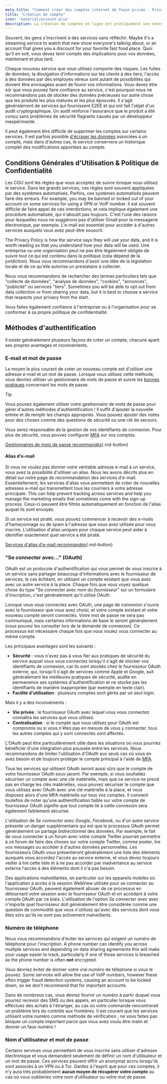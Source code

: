 ```yaml
---
meta_title: "Comment créer des comptes internet de façon privée - Privacy Guides"
title: "Création de compte"
icon: 'material/account-plus'
description: La création de comptes en ligne est pratiquement une nécessité sur internet, prenez ces mesures pour vous assurer de rester privé.
---
```


Souvent, les gens s'inscrivent à des services sans réfléchir. Maybe it's a streaming service to watch that new show everyone's talking about, or an account that gives you a discount for your favorite fast food place. Quoi qu'il en soit, vous devez tenir compte des implications pour vos données, maintenant et plus tard.

Chaque nouveau service que vous utilisez comporte des risques. Les fuites de données, la divulgation d'informations sur les clients à des tiers, l'accès à des données par des employés véreux sont autant de possibilités qui doivent être envisagées avant de founir vos informations. Vous devez être sûr que vous pouvez faire confiance au service, c'est pourquoi nous ne recommandons pas de stocker des données précieuses sur autre chose que les produits les plus matures et les plus éprouvés. Il s'agit généralement de services qui fournissent E2EE et qui ont fait l'objet d'un audit cryptographique. Un audit renforce l'assurance que le produit a été conçu sans problèmes de sécurité flagrants causés par un développeur inexpérimenté.

Il peut également être difficile de supprimer les comptes sur certains services. Il est parfois possible [d'écraser les données](account-deletion.md#overwriting-account-information) associées à un compte, mais dans d'autres cas, le service conservera un historique complet des modifications apportées au compte.

## Conditions Générales d'Utilisation & Politique de Confidentialité

Les CGU sont les règles que vous acceptez de suivre lorsque vous utilisez le service. Dans les grands services, ces règles sont souvent appliquées par des systèmes automatisés. Parfois, ces systèmes automatisés peuvent faire des erreurs. For example, you may be banned or locked out of your account on some services for using a VPN or VoIP number. Il est souvent difficile de faire appel de ces interdictions, et cela implique également une procédure automatisée, qui n'aboutit pas toujours. C'est l'une des raisons pour lesquelles nous ne suggérons pas d'utiliser Gmail pour la messagerie électronique, par exemple. L'e-mail est essentiel pour accéder à d'autres services auxquels vous avez peut-être souscrit.

The Privacy Policy is how the service says they will use your data, and it is worth reading so that you understand how your data will be used. Une entreprise ou une organisation peut ne pas être légalement obligée de suivre tout ce qui est contenu dans la politique (cela dépend de la juridiction). Nous vous recommandons d'avoir une idée de la législation locale et de ce qu'elle autorise un prestataire à collecter.

Nous vous recommandons de rechercher des termes particuliers tels que "collecte de données", "analyse de données", "cookies", "annonces", "publicité" ou services "tiers". Sometimes you will be able to opt out from data collection or from sharing your data, but it is best to choose a service that respects your privacy from the start.

Vous faites également confiance à l'entreprise ou à l'organisation pour se conformer à sa propre politique de confidentialité.

## Méthodes d'authentification

Il existe généralement plusieurs façons de créer un compte, chacune ayant ses propres avantages et inconvénients.

### E-mail et mot de passe

Le moyen le plus courant de créer un nouveau compte est d'utiliser une adresse e-mail et un mot de passe. Lorsque vous utilisez cette méthode, vous devriez utiliser un gestionnaire de mots de passe et suivre les [bonnes pratiques](passwords-overview.md) concernant les mots de passe.

<div class="admonition tip" markdown>
<p class="admonition-title">Tip</p>

Vous pouvez également utiliser votre gestionnaire de mots de passe pour gérer d'autres méthodes d'authentification ! Il suffit d'ajouter la nouvelle entrée et de remplir les champs appropriés. Vous pouvez ajouter des notes pour des choses comme des questions de sécurité ou une clé de secours.

</div>

Vous serez responsable de la gestion de vos identifiants de connexion. Pour plus de sécurité, vous pouvez configurer [MFA](multi-factor-authentication.md) sur vos comptes.

[Gestionnaires de mots de passe recommandés](../passwords.md ""){.md-button}

#### Alias d'e-mail

Si vous ne voulez pas donner votre véritable adresse e-mail à un service, vous avez la possibilité d'utiliser un alias. Nous les avons décrits plus en détail sur notre page de recommandation des services d'e-mail. Essentiellement, les services d'alias vous permettent de créer de nouvelles adresses e-mail qui transmettent tous les courriers à votre adresse principale. This can help prevent tracking across services and help you manage the marketing emails that sometimes come with the sign-up process. Ceux-ci peuvent être filtrés automatiquement en fonction de l'alias auquel ils sont envoyés.

Si un service est piraté, vous pouvez commencer à recevoir des e-mails d'hameçonnage ou de spam à l'adresse que vous avez utilisée pour vous inscrire. L'utilisation d'alias uniques pour chaque service peut aider à identifier exactement quel service a été piraté.

[Services d'alias d'e-mail recommandés](../email-aliasing.md ""){.md-button}

### "Se connecter avec..." (OAuth)

OAuth est un protocole d'authentification qui vous permet de vous inscrire à un service sans partager beaucoup d'informations avec le fournisseur de services, le cas échéant, en utilisant un compte existant que vous avez avec un autre service à la place. Chaque fois que vous voyez quelque chose du type "Se connecter avec *nom du fournisseur*" sur un formulaire d'inscription, c'est généralement qu'il utilise OAuth.

Lorsque vous vous connectez avec OAuth, une page de connexion s'ouvre avec le fournisseur que vous avez choisi, et votre compte existant et votre nouveau compte seront connectés. Votre mot de passe ne sera pas communiqué, mais certaines informations de base le seront généralement (vous pouvez les consulter lors de la demande de connexion). Ce processus est nécessaire chaque fois que vous voulez vous connecter au même compte.

Les principaux avantages sont les suivants :

- **Sécurité** : vous n'avez pas à vous fier aux pratiques de sécurité du service auquel vous vous connectez lorsqu'il s'agit de stocker vos identifiants de connexion, car ils sont stockés chez le fournisseur OAuth externe, qui, lorsqu'il s'agit de services comme Apple et Google, suit généralement les meilleures pratiques de sécurité, audite en permanence ses systèmes d'authentification et ne stocke pas les identifiants de manière inappropriée (par exemple en texte clair).
- **Facilité d'utilisation** : plusieurs comptes sont gérés par un seul login.

Mais il y a des inconvénients :

- **Vie privée** : le fournisseur OAuth avec lequel vous vous connectez connaîtra les services que vous utilisez.
- **Centralisation** : si le compte que vous utilisez pour OAuth est compromis ou si vous n'êtes pas en mesure de vous y connecter, tous les autres comptes qui y sont connectés sont affectés.

L'OAuth peut être particulièrement utile dans les situations où vous pourriez bénéficier d'une intégration plus poussée entre les services. Nous recommandons de limiter l'utilisation d'OAuth aux seuls cas où vous en avez besoin et de toujours protéger le compte principal à l'aide de [MFA](multi-factor-authentication.md).

Tous les services qui utilisent OAuth seront aussi sûrs que le compte de votre fournisseur OAuth sous-jacent. Par exemple, si vous souhaitez sécuriser un compte avec une clé matérielle, mais que ce service ne prend pas en charge les clés matérielles, vous pouvez sécuriser le compte que vous utilisez avec OAuth avec une clé matérielle à la place, et vous disposez alors d'une MFA matérielle sur tous vos comptes. Il convient toutefois de noter qu'une authentification faible sur votre compte de fournisseur OAuth signifie que tout compte lié à cette connexion sera également faiblement sécurisé.

L'utilisation de *Se connecter avec Google*, *Facebook*, ou d'un autre service présente un danger supplémentaire qui est que le processus OAuth permet généralement un partage *bidirectionnel* des données. Par exemple, le fait de vous connecter à un forum avec votre compte Twitter pourrait permettre à ce forum de faire des choses sur votre compte Twitter, comme poster, lire vos messages ou accéder à d'autres données personnelles. Les fournisseurs OAuth vous présenteront généralement une liste des éléments auxquels vous accordez l'accès au service externe, et vous devez toujours veiller à lire cette liste et à ne pas accorder par inadvertance au service externe l'accès à des éléments dont il n'a pas besoin.

Des applications malveillantes, en particulier sur les appareils mobiles où l'application a accès à la session WebView utilisée pour se connecter au fournisseur OAuth, peuvent également abuser de ce processus en détournant votre session avec le fournisseur OAuth et en accédant à votre compte OAuth par ce biais. L'utilisation de l'option *Se connecter avec* avec n'importe quel fournisseur doit généralement être considérée comme une question de commodité que vous n'utilisez qu'avec des services dont vous êtes sûrs qu'ils ne sont pas activement malveillants.

### Numéro de téléphone

Nous vous recommandons d'éviter les services qui exigent un numéro de téléphone pour l'inscription. A phone number can identify you across multiple services and depending on data sharing agreements this will make your usage easier to track, particularly if one of those services is breached as the phone number is often **not** encrypted.

Vous devriez éviter de donner votre vrai numéro de téléphone si vous le pouvez. Some services will allow the use of VoIP numbers, however these often trigger fraud detection systems, causing an account to be locked down, so we don't recommend that for important accounts.

Dans de nombreux cas, vous devrez fournir un numéro à partir duquel vous pourrez recevoir des SMS ou des appels, en particulier lorsque vous effectuez des achats à l'étranger, au cas où votre commande rencontrerait un problème lors du contrôle aux frontières. Il est courant que les services utilisent votre numéro comme méthode de vérification ; ne vous faites pas bloquer un compte important parce que vous avez voulu être malin et donner un faux numéro !

### Nom d'utilisateur et mot de passe

Certains services vous permettent de vous inscrire sans utiliser d'adresse électronique et vous demandent seulement de définir un nom d'utilisateur et un mot de passe. Ces services peuvent offrir un anonymat accru lorsqu'ils sont associés à un VPN ou à Tor. Gardez à l'esprit que pour ces comptes, il n'y aura très probablement **aucun moyen de récupérer votre compte** au cas où vous oublieriez votre nom d'utilisateur ou votre mot de passe.

